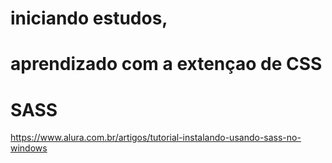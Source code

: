 # iniciando estudos, 
# aprendizado com a extençao de CSS

# SASS

https://www.alura.com.br/artigos/tutorial-instalando-usando-sass-no-windows